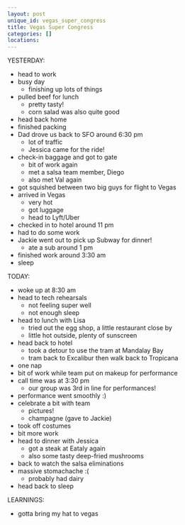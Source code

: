 ```yaml
---
layout: post
unique_id: vegas_super_congress
title: Vegas Super Congress
categories: []
locations: 
---
```


YESTERDAY:
* head to work
* busy day
  * finishing up lots of things
* pulled beef for lunch
  * pretty tasty!
  * corn salad was also quite good
* head back home
* finished packing
* Dad drove us back to SFO around 6:30 pm
  * lot of traffic
  * Jessica came for the ride!
* check-in baggage and got to gate
  * bit of work again
  * met a salsa team member, Diego
  * also met Val again
* got squished between two big guys for flight to Vegas
* arrived in Vegas
  * very hot
  * got luggage
  * head to Lyft/Uber
* checked in to hotel around 11 pm
* had to do some work
* Jackie went out to pick up Subway for dinner!
  * ate a sub around 1 pm
* finished work around 3:30 am
* sleep

TODAY:
* woke up at 8:30 am
* head to tech rehearsals
  * not feeling super well
  * not enough sleep
* head to lunch with Lisa
  * tried out the egg shop, a little restaurant close by
  * little hot outside, plenty of sunscreen
* head back to hotel
  * took a detour to use the tram at Mandalay Bay
  * tram back to Excalibur then walk back to Tropicana
* one nap
* bit of work while team put on makeup for performance
* call time was at 3:30 pm
  * our group was 3rd in line for performances!
* performance went smoothly :)
* celebrate a bit with team
  * pictures!
  * champagne (gave to Jackie)
* took off costumes
* bit more work
* head to dinner with Jessica
  * got a steak at Eataly again
  * also some tasty deep-fried mushrooms
* back to watch the salsa eliminations
* massive stomachache :(
  * probably had dairy
* head back to sleep

LEARNINGS:
* gotta bring my hat to vegas
